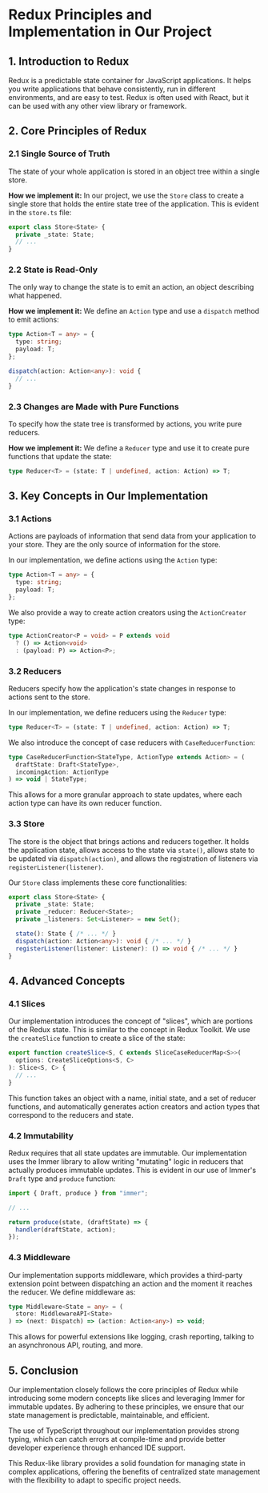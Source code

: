 # Redux Principles and Implementation in Our Project

## 1. Introduction to Redux

Redux is a predictable state container for JavaScript applications. It helps you write applications that behave consistently, run in different environments, and are easy to test. Redux is often used with React, but it can be used with any other view library or framework.

## 2. Core Principles of Redux

### 2.1 Single Source of Truth

The state of your whole application is stored in an object tree within a single store.

**How we implement it:**
In our project, we use the `Store` class to create a single store that holds the entire state tree of the application. This is evident in the `store.ts` file:

```typescript
export class Store<State> {
  private _state: State;
  // ...
}
```

### 2.2 State is Read-Only

The only way to change the state is to emit an action, an object describing what happened.

**How we implement it:**
We define an `Action` type and use a `dispatch` method to emit actions:

```typescript
type Action<T = any> = {
  type: string;
  payload: T;
};

dispatch(action: Action<any>): void {
  // ...
}
```

### 2.3 Changes are Made with Pure Functions

To specify how the state tree is transformed by actions, you write pure reducers.

**How we implement it:**
We define a `Reducer` type and use it to create pure functions that update the state:

```typescript
type Reducer<T> = (state: T | undefined, action: Action) => T;
```

## 3. Key Concepts in Our Implementation

### 3.1 Actions

Actions are payloads of information that send data from your application to your store. They are the only source of information for the store.

In our implementation, we define actions using the `Action` type:

```typescript
type Action<T = any> = {
  type: string;
  payload: T;
};
```

We also provide a way to create action creators using the `ActionCreator` type:

```typescript
type ActionCreator<P = void> = P extends void
  ? () => Action<void>
  : (payload: P) => Action<P>;
```

### 3.2 Reducers

Reducers specify how the application's state changes in response to actions sent to the store.

In our implementation, we define reducers using the `Reducer` type:

```typescript
type Reducer<T> = (state: T | undefined, action: Action) => T;
```

We also introduce the concept of case reducers with `CaseReducerFunction`:

```typescript
type CaseReducerFunction<StateType, ActionType extends Action> = (
  draftState: Draft<StateType>,
  incomingAction: ActionType
) => void | StateType;
```

This allows for a more granular approach to state updates, where each action type can have its own reducer function.

### 3.3 Store

The store is the object that brings actions and reducers together. It holds the application state, allows access to the state via `state()`, allows state to be updated via `dispatch(action)`, and allows the registration of listeners via `registerListener(listener)`.

Our `Store` class implements these core functionalities:

```typescript
export class Store<State> {
  private _state: State;
  private _reducer: Reducer<State>;
  private _listeners: Set<Listener> = new Set();

  state(): State { /* ... */ }
  dispatch(action: Action<any>): void { /* ... */ }
  registerListener(listener: Listener): () => void { /* ... */ }
}
```

## 4. Advanced Concepts

### 4.1 Slices

Our implementation introduces the concept of "slices", which are portions of the Redux state. This is similar to the concept in Redux Toolkit. We use the `createSlice` function to create a slice of the state:

```typescript
export function createSlice<S, C extends SliceCaseReducerMap<S>>(
  options: CreateSliceOptions<S, C>
): Slice<S, C> {
  // ...
}
```

This function takes an object with a name, initial state, and a set of reducer functions, and automatically generates action creators and action types that correspond to the reducers and state.

### 4.2 Immutability

Redux requires that all state updates are immutable. Our implementation uses the Immer library to allow writing "mutating" logic in reducers that actually produces immutable updates. This is evident in our use of Immer's `Draft` type and `produce` function:

```typescript
import { Draft, produce } from "immer";

// ...

return produce(state, (draftState) => {
  handler(draftState, action);
});
```

### 4.3 Middleware

Our implementation supports middleware, which provides a third-party extension point between dispatching an action and the moment it reaches the reducer. We define middleware as:

```typescript
type Middleware<State = any> = (
  store: MiddlewareAPI<State>
) => (next: Dispatch) => (action: Action<any>) => void;
```

This allows for powerful extensions like logging, crash reporting, talking to an asynchronous API, routing, and more.

## 5. Conclusion

Our implementation closely follows the core principles of Redux while introducing some modern concepts like slices and leveraging Immer for immutable updates. By adhering to these principles, we ensure that our state management is predictable, maintainable, and efficient.

The use of TypeScript throughout our implementation provides strong typing, which can catch errors at compile-time and provide better developer experience through enhanced IDE support.

This Redux-like library provides a solid foundation for managing state in complex applications, offering the benefits of centralized state management with the flexibility to adapt to specific project needs.
